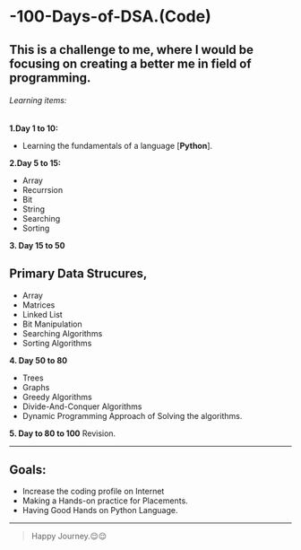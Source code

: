 # -100-Days-of-DSA.(Code)
## This is a challenge to me, where I would be focusing on creating a better me in field of programming.

###### Learning items: 
**1.Day 1 to 10:**
- Learning the fundamentals of a language [**Python**].

**2.Day 5 to 15:**
* Array
* Recurrsion
* Bit
* String
* Searching 
* Sorting

**3. Day 15 to 50**
## Primary Data Strucures,
- Array
- Matrices
- Linked List
- Bit Manipulation
- Searching Algorithms
- Sorting Algorithms

**4. Day 50 to 80**
* Trees
* Graphs
* Greedy Algorithms
* Divide-And-Conquer Algorithms
* Dynamic Programming Approach of Solving the algorithms.

**5. Day to 80 to 100**
Revision.
______________________________________________________________________________________________________________________________________________________________________________
## Goals:
- Increase the coding profile on Internet
- Making a Hands-on practice for Placements.
- Having Good Hands on Python Language.
______________________________________________________________________________________________________________________________________________________________________________



> Happy Journey.😌😌
          

